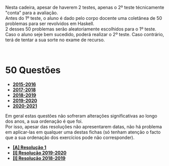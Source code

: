 Nesta cadeira, apesar de haverem 2 testes, apenas o 2º teste técnicamente "conta" para a avaliação.
<br> Antes do 1º teste, o aluno é dado pelo corpo docente uma coletânea de 50 problemas para ser revolvidos em Haskell.
<br> 2 desses 50 problemas serão aleatoriamente escolhidos para o 1º teste. Caso o aluno seje bem sucedido, poderá realizar o 2º teste. Caso contrário, terá de tentar a sua sorte no exame de recurso.

<br>

# 50 Questões
* [**2015-2016**](50Q/50_Questoes_2015-2016.pdf)
* [**2017-2018**](50Q/50_Questoes_2017-2018.pdf)
* [**2018-2019**](50Q/50_Questoes_2018-2019.pdf)
* [**2019-2020**](50Q/50_Questoes_2019-2020.pdf)
* [**2020-2021**](50Q/50_Questoes_2020-2021.pdf)

Em geral estas questões não sofreram alterações significativas ao longo dos anos, a sua ordenação é que foi.
<br> Por isso, apesar das resoluções não apresentarem datas, não há problema em aplicar-las em qualquer uma destas fichas (só tenham atenção o facto que a sua ordenação dos exercícios pode não corresponder).

* [**[A] Resolução 1**](50Q/_A_50questoesRes1.hs)
* [**[I] Resolução 2019-2020**](50Q/_I_50Qfun.txt)
* [**[I] Resolução 2018-2019**](50Q/_I_50.txt)
